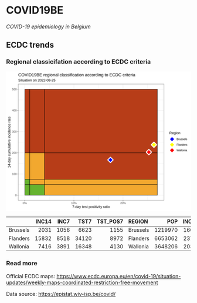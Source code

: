 
# COVID19BE

*COVID-19 epidemiology in Belgium*

## ECDC trends

### Regional classicifation according to ECDC criteria

![](COVID9BE-ecdc-trend.png)

|          | INC14 | INC7 |  TST7 | TST\_POS7 | REGION   |     POP | INC14\_RT |       PR7 |        GR |
| :------- | ----: | ---: | ----: | --------: | :------- | ------: | --------: | --------: | --------: |
| Brussels |  2031 | 1056 |  6623 |      1155 | Brussels | 1219970 |  166.4795 | 0.1743923 | 0.0830769 |
| Flanders | 15832 | 8518 | 34120 |      8972 | Flanders | 6653062 |  237.9656 | 0.2629543 | 0.1646158 |
| Wallonia |  7416 | 3891 | 16348 |      4130 | Wallonia | 3648206 |  203.2780 | 0.2526303 | 0.1038298 |

### Read more

Official ECDC maps:
<https://www.ecdc.europa.eu/en/covid-19/situation-updates/weekly-maps-coordinated-restriction-free-movement>

Data source: <https://epistat.wiv-isp.be/covid/>
